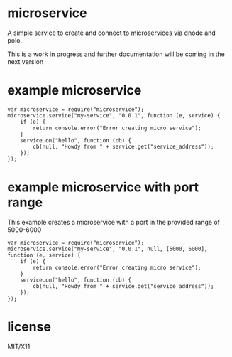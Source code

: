 # microservice

A simple service to create and connect to microservices via dnode and polo.

This is a work in progress and further documentation will be coming in the next version

# example microservice

    var microservice = require("microservice");
    microservice.service("my-service", "0.0.1", function (e, service) {
        if (e) {
            return console.error("Error creating micro service");
        }
        service.on("hello", function (cb) {
            cb(null, "Howdy from " + service.get("service_address"));
        });
    });

# example microservice with port range

This example creates a microservice with a port in the provided range of 5000-6000

    var microservice = require("microservice");
    microservice.service("my-service", "0.0.1", null, [5000, 6000], function (e, service) {
        if (e) {
            return console.error("Error creating micro service");
        }
        service.on("hello", function (cb) {
            cb(null, "Howdy from " + service.get("service_address"));
        });
    });

# license

MIT/X11
